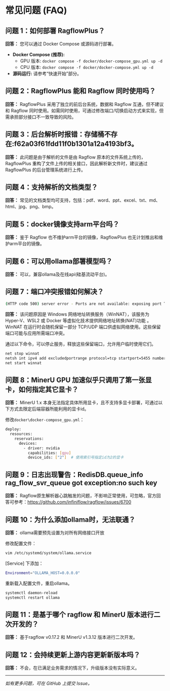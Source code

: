 # 常见问题 (FAQ)

## 问题 1：如何部署 RagflowPlus？

**回答：** 您可以通过 Docker Compose 或源码进行部署。

- **Docker Compose (推荐):**
  - GPU 版本: `docker compose -f docker/docker-compose_gpu.yml up -d`
  - CPU 版本: `docker compose -f docker/docker-compose.yml up -d`
- **源码运行:** 请参考“快速开始”部分。

## 问题 2：RagflowPlus 能和 Ragflow 同时使用吗？

**回答：** RagflowPlus 采用了独立的前后台系统，数据和 Ragflow 互通，但不建议和 Ragflow 同时使用。如需同时使用，可通过修改端口/切换启动方式来实现，但需承担部分接口不一致导致的风险。

## 问题 3：后台解析时报错：存储桶不存在:f62a03f61fdd11f0b1301a12a4193bf3。

**回答：** 此问题是由于解析的文件是由 Ragflow 原本的文件系统上传的，RagflowPlus 重构了文件上传的相关接口，因此解析新文件时，建议通过 RagflowPlus 的后台管理系统进行上传。

## 问题 4：支持解析的文档类型？

**回答：** 常见的文档类型均可支持，包括：pdf、word、ppt、excel、txt、md、html、jpg、png、bmp。

## 问题 5：docker镜像支持arm平台吗？

**回答：** 鉴于 Ragflow 也不维护arm平台的镜像，RagflowPlus 也无计划推出和维护arm平台的镜像。

## 问题 6：可以用ollama部署模型吗？

**回答：** 可以，兼容ollama及在线api(硅基流动平台)。

## 问题 7：端口冲突报错如何解决？

```bash
(HTTP code 500) server error - Ports are not available: exposing port TCP 0.0.0.0:5455 -> 0.0.0.0:0: listen tcp 0.0.0.0:5455: bind: An attempt was made to access a socket in a way forbidden by its access permissions.s
```

**回答：** 该问题原因是 Windows 网络地址转换服务（WinNAT），该服务为 Hyper-V、WSL2 或 Docker 等虚拟化技术提供网络地址转换(NAT)功能 。WinNAT 在运行时会随机保留一部分 TCP/UDP 端口供虚拟网络使用。这些保留端口可能与应用所需端口冲突。

通过以下命令，可以停止服务，释放这些保留端口，允许用户临时使用它们。
```bash
net stop winnat
netsh int ipv4 add excludedportrange protocol=tcp startport=5455 numberofports=1
net start winnat
```

## 问题 8：MinerU GPU 加速似乎只调用了第一张显卡，如何指定其它显卡？

**回答：** MinerU 1.x 本身无法指定具体所用显卡，且不支持多显卡部署，可通过以下方式去限定后端容器所能利用的显卡id。

修改`docker\docker-compose_gpu.yml`：

```bash
deploy:
  resources:
    reservations:
      devices:
        - driver: nvidia
          capabilities: [gpu]
          device_ids: ["2"]  # 使用索引号指定id为2的显卡
```

## 问题 9：日志出现警告：RedisDB.queue_info rag_flow_svr_queue got exception:no such key

**回答：** Ragflow原生解析器心跳触发的问题，不影响正常使用，可忽略，官方回答可参考：https://github.com/infiniflow/ragflow/issues/6700

## 问题 10：为什么添加ollama时，无法联通？

**回答：** ollama需要预先设置为对所有网络接口开放

修改配置文件：
```bash
vim /etc/systemd/system/ollama.service
```

[Service] 下添加：

```bash
Environment="OLLAMA_HOST=0.0.0.0"
```

重新载入配置文件，重启ollama。

```bash
systemctl daemon-reload
systemctl restart ollama
```

## 问题 11：是基于哪个 ragflow 和 MinerU 版本进行二次开发的？

**回答：** 基于ragflow v0.17.2 和 MinerU v1.3.12 版本进行二次开发。

## 问题 12：会持续更新上游内容更新新版本吗？

**回答：** 不会，在已满足业务需求的情况下，升级版本没有实际意义。

--- 



*如有更多问题，可在 GitHub 上提交 Issue。*